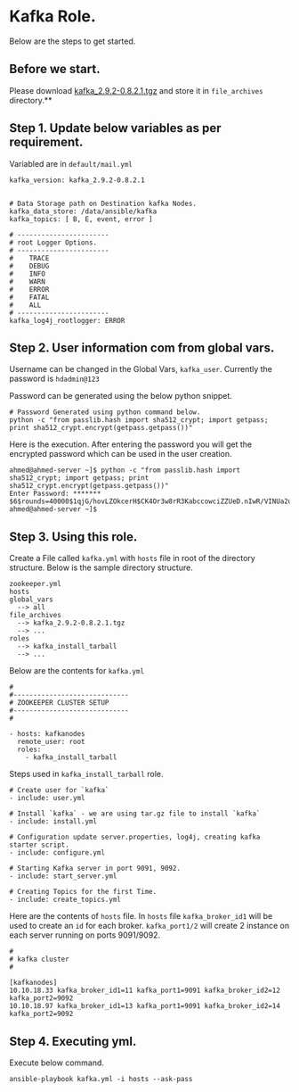 # Kafka Role.

Below are the steps to get started.

## Before we start.

Please download [kafka_2.9.2-0.8.2.1.tgz](http://mirror.metrocast.net/apache/kafka/0.8.2.1/kafka_2.9.2-0.8.2.1.tgz) and store it in `file_archives` directory.**


## Step 1. Update below variables as per requirement.

Variabled are in `default/mail.yml`

    kafka_version: kafka_2.9.2-0.8.2.1
    
    
    # Data Storage path on Destination kafka Nodes.
    kafka_data_store: /data/ansible/kafka
    kafka_topics: [ B, E, event, error ]
    
    # -----------------------
    # root Logger Options. 
    # -----------------------
    #    TRACE
    #    DEBUG
    #    INFO
    #    WARN
    #    ERROR
    #    FATAL
    #    ALL
    # -----------------------
    kafka_log4j_rootlogger: ERROR
    
## Step 2. User information com from global vars.

Username can be changed in the Global Vars, `kafka_user`.
Currently the password is `hdadmin@123`

Password can be generated using the below python snippet.

    # Password Generated using python command below.
    python -c "from passlib.hash import sha512_crypt; import getpass; print sha512_crypt.encrypt(getpass.getpass())"

Here is the execution. After entering the password you will get the encrypted password which can be used in the user creation.

    ahmed@ahmed-server ~]$ python -c "from passlib.hash import sha512_crypt; import getpass; print sha512_crypt.encrypt(getpass.getpass())"
    Enter Password: *******
    $6$rounds=40000$1qjG/hovLZOkcerH$CK4Or3w8rR3KabccowciZZUeD.nIwR/VINUa2uPsmGK/2xnmOt80TjDwbof9rNvnYY6icCkdAR2qrFquirBtT1
    ahmed@ahmed-server ~]$

## Step 3. Using this role. 

Create a File called `kafka.yml` with `hosts` file in root of the directory structure.
Below is the sample directory structure.


    zookeeper.yml
    hosts
    global_vars
      --> all
    file_archives
      --> kafka_2.9.2-0.8.2.1.tgz
      --> ...
    roles
      --> kafka_install_tarball
      --> ...
      
Below are the contents for `kafka.yml`

    #
    #-----------------------------
    # ZOOKEEPER CLUSTER SETUP
    #-----------------------------
    #
    
    - hosts: kafkanodes
      remote_user: root
      roles:
        - kafka_install_tarball

Steps used in `kafka_install_tarball` role.

    # Create user for `kafka`
    - include: user.yml
    
    # Install `kafka` - we are using tar.gz file to install `kafka`
    - include: install.yml
    
    # Configuration update server.properties, log4j, creating kafka starter script.
    - include: configure.yml
    
    # Starting Kafka server in port 9091, 9092.
    - include: start_server.yml
    
    # Creating Topics for the first Time.
    - include: create_topics.yml
        
Here are the contents of `hosts` file.
In `hosts` file `kafka_broker_id1` will be used to create an `id` for each broker.
`kafka_port1/2` will create 2 instance on each server running on ports 9091/9092. 

    #
    # kafka cluster
    #
    
    [kafkanodes]
    10.10.18.33 kafka_broker_id1=11 kafka_port1=9091 kafka_broker_id2=12 kafka_port2=9092
    10.10.18.97 kafka_broker_id1=13 kafka_port1=9091 kafka_broker_id2=14 kafka_port2=9092
    
        

## Step 4. Executing yml.

Execute below command. 

    ansible-playbook kafka.yml -i hosts --ask-pass
    
 